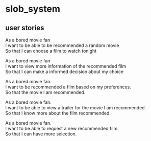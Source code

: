 # slob_system

## user stories
As a bored movie fan  
I want to be able to be recommended a random movie  
So that I can choose a film to watch tonight  

As a bored movie fan  
I want to view more information of the recommended film  
So that I can make a informed decision about my choice  

As a bored movie fan.  
I want to be recommended a film based on my preferences.  
So that the movie I am recommended.  

As a bored movie fan.  
I want to be able to view a trailer for the movie I am recommended.  
So that I know more about the film recommended.  

As a bored movie fan.  
I want to be able to request a new recommended film.  
So that I can have more selection.  
